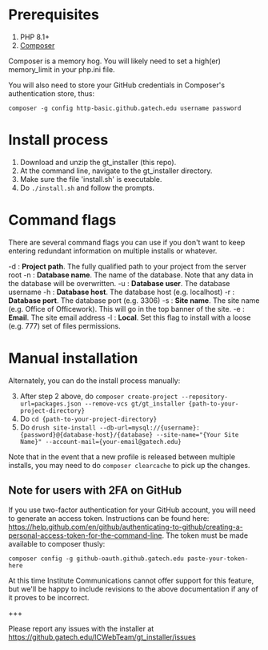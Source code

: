 # Prerequisites

1) PHP 8.1+
2) [Composer](https://getcomposer.org/)

Composer is a memory hog. You will likely need to set a high(er) memory_limit in your php.ini file.

You will also need to store your GitHub credentials in Composer's authentication store, thus:

`composer -g config http-basic.github.gatech.edu username password`

# Install process

1) Download and unzip the gt_installer (this repo).
2) At the command line, navigate to the gt_installer directory.
3) Make sure the file 'install.sh' is executable.
4) Do `./install.sh` and follow the prompts.

# Command flags

There are several command flags you can use if you don't want to keep entering redundant information on multiple installs or whatever. 

-d : **Project path**. The fully qualified path to your project from the server root
-n : **Database name**. The name of the database. Note that any data in the database will be overwritten.
-u : **Database user**. The database username
-h : **Database host**. The database host (e.g. localhost)
-r : **Database port**. The database port (e.g. 3306)
-s : **Site name**. The site name (e.g. Office of Officework). This will go in the top banner of the site.
-e : **Email**. The site email address
-l : **Local**. Set this flag to install with a loose (e.g. 777) set of files permissions.

# Manual installation
Alternately, you can do the install process manually:

3) After step 2 above, do `composer create-project --repository-url=packages.json --remove-vcs gt/gt_installer {path-to-your-project-directory}`
5) Do `cd {path-to-your-project-directory}`
6) Do `drush site-install --db-url=mysql://{username}:{password}@{database-host}/{database} --site-name="{Your Site Name}" --account-mail={your-email@gatech.edu}`

Note that in the event that a new profile is released between multiple installs, you may need to do `composer clearcache` to pick up the changes.

## Note for users with 2FA on GitHub

If you use two-factor authentication for your GitHub account, you will need to generate an access token. Instructions can be found here: https://help.github.com/en/github/authenticating-to-github/creating-a-personal-access-token-for-the-command-line. The token must be made available to composer thusly:

`composer config -g github-oauth.github.gatech.edu paste-your-token-here`

At this time Institute Communications cannot offer support for this feature, but we'll be happy to include revisions to the above documentation if any of it proves to be incorrect.

+++

Please report any issues with the installer at https://github.gatech.edu/ICWebTeam/gt_installer/issues
